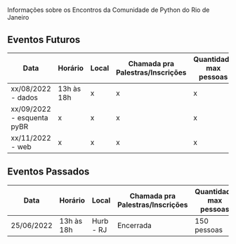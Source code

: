 # 
Informações sobre os Encontros da Comunidade de Python do Rio de Janeiro

## Eventos Futuros

| Data | Horário | Local | Chamada pra Palestras/Inscrições | Quantidade max pessoas |
| ---------- | ------------ | ------------ | ------------ | ----------- |
| xx/08/2022 - dados | 13h às 18h | x | x | x
| xx/09/2022 - esquenta pyBR | x | x | x | x
| xx/11/2022 - web  | x | x | x | x


## Eventos Passados



| Data | Horário | Local | Chamada pra Palestras/Inscrições | Quantidade max pessoas |
| ---------- | ------------ | ------------ | ------------ | ----------- |
| 25/06/2022 | 13h às 18h | Hurb - RJ | Encerrada | 150 pessoas
